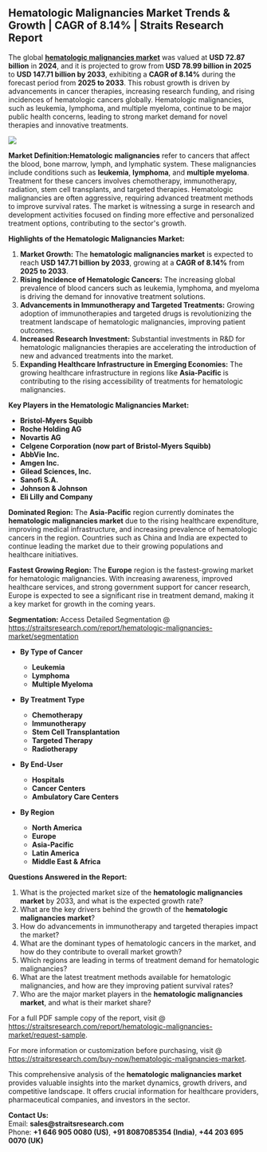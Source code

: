 <h2 data-start="80" data-end="734">Hematologic Malignancies Market Trends &amp; Growth | CAGR of 8.14% | Straits Research Report</h2>
<p data-start="80" data-end="734">The global <strong><a href="https://straitsresearch.com/report/hematologic-malignancies-market">hematologic malignancies market</a></strong>&nbsp;was valued at <strong data-start="171" data-end="192">USD 72.87 billion</strong> in <strong data-start="196" data-end="204">2024</strong>, and it is projected to grow from <strong data-start="239" data-end="268">USD 78.99 billion in 2025</strong> to <strong data-start="272" data-end="302">USD 147.71 billion by 2033</strong>, exhibiting a <strong data-start="317" data-end="334">CAGR of 8.14%</strong> during the forecast period from <strong data-start="367" data-end="383">2025 to 2033</strong>. This robust growth is driven by advancements in cancer therapies, increasing research funding, and rising incidences of hematologic cancers globally. Hematologic malignancies, such as leukemia, lymphoma, and multiple myeloma, continue to be major public health concerns, leading to strong market demand for novel therapies and innovative treatments.</p>
<img src="https://blogger.googleusercontent.com/img/b/R29vZ2xl/AVvXsEiNiyniPnHcbUbc19yDg2wmF7K3PPVWP6TBjZ009A8kIkMdTDaAUh1RFF5PFnDNZQg1i8XCQoDQJMxm-np_6gY6xctmAan12ce77PbSFWSUUmFxLp_HNpSd64C2jEimqdPdYYLqFfXXFbl1p2QFT1hWdj2QnrcJeo-MRiFi5Bwzjra3IctIA8IIZ4c6/s954/9.jpg">
<p data-start="736" data-end="1383"><strong data-start="736" data-end="758">Market Definition:</strong><strong data-start="759" data-end="787">Hematologic malignancies</strong> refer to cancers that affect the blood, bone marrow, lymph, and lymphatic system. These malignancies include conditions such as <strong data-start="916" data-end="928">leukemia</strong>, <strong data-start="930" data-end="942">lymphoma</strong>, and <strong data-start="948" data-end="968">multiple myeloma</strong>. Treatment for these cancers involves chemotherapy, immunotherapy, radiation, stem cell transplants, and targeted therapies. Hematologic malignancies are often aggressive, requiring advanced treatment methods to improve survival rates. The market is witnessing a surge in research and development activities focused on finding more effective and personalized treatment options, contributing to the sector's growth.</p>
<p data-start="1385" data-end="1439"><strong data-start="1385" data-end="1439">Highlights of the Hematologic Malignancies Market:</strong></p>
<ol data-start="1440" data-end="2436">
<li data-start="1440" data-end="1608"><strong data-start="1443" data-end="1461">Market Growth:</strong> The <strong data-start="1466" data-end="1501">hematologic malignancies market</strong> is expected to reach <strong data-start="1523" data-end="1553">USD 147.71 billion by 2033</strong>, growing at a <strong data-start="1568" data-end="1585">CAGR of 8.14%</strong> from <strong data-start="1591" data-end="1607">2025 to 2033</strong>.</li>
<li data-start="1609" data-end="1804"><strong data-start="1612" data-end="1656">Rising Incidence of Hematologic Cancers:</strong> The increasing global prevalence of blood cancers such as leukemia, lymphoma, and myeloma is driving the demand for innovative treatment solutions.</li>
<li data-start="1805" data-end="2021"><strong data-start="1808" data-end="1866">Advancements in Immunotherapy and Targeted Treatments:</strong> Growing adoption of immunotherapies and targeted drugs is revolutionizing the treatment landscape of hematologic malignancies, improving patient outcomes.</li>
<li data-start="2022" data-end="2211"><strong data-start="2025" data-end="2059">Increased Research Investment:</strong> Substantial investments in R&amp;D for hematologic malignancies therapies are accelerating the introduction of new and advanced treatments into the market.</li>
<li data-start="2212" data-end="2436"><strong data-start="2215" data-end="2277">Expanding Healthcare Infrastructure in Emerging Economies:</strong> The growing healthcare infrastructure in regions like <strong data-start="2332" data-end="2348">Asia-Pacific</strong> is contributing to the rising accessibility of treatments for hematologic malignancies.</li>
</ol>
<p data-start="2438" data-end="2493"><strong data-start="2438" data-end="2493">Key Players in the Hematologic Malignancies Market:</strong></p>
<ul data-start="2494" data-end="2755">
<li data-start="2494" data-end="2520"><strong data-start="2496" data-end="2520">Bristol-Myers Squibb</strong></li>
<li data-start="2521" data-end="2543"><strong data-start="2523" data-end="2543">Roche Holding AG</strong></li>
<li data-start="2544" data-end="2561"><strong data-start="2546" data-end="2561">Novartis AG</strong></li>
<li data-start="2562" data-end="2622"><strong data-start="2564" data-end="2622">Celgene Corporation (now part of Bristol-Myers Squibb)</strong></li>
<li data-start="2623" data-end="2640"><strong data-start="2625" data-end="2640">AbbVie Inc.</strong></li>
<li data-start="2641" data-end="2657"><strong data-start="2643" data-end="2657">Amgen Inc.</strong></li>
<li data-start="2658" data-end="2685"><strong data-start="2660" data-end="2685">Gilead Sciences, Inc.</strong></li>
<li data-start="2686" data-end="2703"><strong data-start="2688" data-end="2703">Sanofi S.A.</strong></li>
<li data-start="2704" data-end="2727"><strong data-start="2706" data-end="2727">Johnson &amp; Johnson</strong></li>
<li data-start="2728" data-end="2755"><strong data-start="2730" data-end="2755">Eli Lilly and Company</strong></li>
</ul>
<p data-start="2757" data-end="3145"><strong data-start="2757" data-end="2778">Dominated Region:</strong> The <strong data-start="2783" data-end="2799">Asia-Pacific</strong> region currently dominates the <strong data-start="2831" data-end="2866">hematologic malignancies market</strong> due to the rising healthcare expenditure, improving medical infrastructure, and increasing prevalence of hematologic cancers in the region. Countries such as China and India are expected to continue leading the market due to their growing populations and healthcare initiatives.</p>
<p data-start="3147" data-end="3485"><strong data-start="3147" data-end="3174">Fastest Growing Region:</strong> The <strong data-start="3179" data-end="3189">Europe</strong> region is the fastest-growing market for hematologic malignancies. With increasing awareness, improved healthcare services, and strong government support for cancer research, Europe is expected to see a significant rise in treatment demand, making it a key market for growth in the coming years.</p>
<p data-start="3487" data-end="3615"><strong data-start="3487" data-end="3504">Segmentation:</strong> Access Detailed Segmentation @ <a href="https://straitsresearch.com/report/hematologic-malignancies-market/segmentation" target="_new" rel="noopener" data-start="3536" data-end="3615">https://straitsresearch.com/report/hematologic-malignancies-market/segmentation</a></p>
<ul data-start="3617" data-end="4073">
<li data-start="3617" data-end="3701">
<p data-start="3619" data-end="3642"><strong data-start="3619" data-end="3640">By Type of Cancer</strong></p>
<ul data-start="3645" data-end="3701">
<li data-start="3645" data-end="3659"><strong data-start="3647" data-end="3659">Leukemia</strong></li>
<li data-start="3662" data-end="3676"><strong data-start="3664" data-end="3676">Lymphoma</strong></li>
<li data-start="3679" data-end="3701"><strong data-start="3681" data-end="3701">Multiple Myeloma</strong></li>
</ul>
</li>
<li data-start="3703" data-end="3851">
<p data-start="3705" data-end="3728"><strong data-start="3705" data-end="3726">By Treatment Type</strong></p>
<ul data-start="3731" data-end="3851">
<li data-start="3731" data-end="3749"><strong data-start="3733" data-end="3749">Chemotherapy</strong></li>
<li data-start="3752" data-end="3771"><strong data-start="3754" data-end="3771">Immunotherapy</strong></li>
<li data-start="3774" data-end="3805"><strong data-start="3776" data-end="3805">Stem Cell Transplantation</strong></li>
<li data-start="3808" data-end="3830"><strong data-start="3810" data-end="3830">Targeted Therapy</strong></li>
<li data-start="3833" data-end="3851"><strong data-start="3835" data-end="3851">Radiotherapy</strong></li>
</ul>
</li>
<li data-start="3853" data-end="3945">
<p data-start="3855" data-end="3872"><strong data-start="3855" data-end="3870">By End-User</strong></p>
<ul data-start="3875" data-end="3945">
<li data-start="3875" data-end="3890"><strong data-start="3877" data-end="3890">Hospitals</strong></li>
<li data-start="3893" data-end="3913"><strong data-start="3895" data-end="3913">Cancer Centers</strong></li>
<li data-start="3916" data-end="3945"><strong data-start="3918" data-end="3945">Ambulatory Care Centers</strong></li>
</ul>
</li>
<li data-start="3947" data-end="4073">
<p data-start="3949" data-end="3964"><strong data-start="3949" data-end="3962">By Region</strong></p>
<ul data-start="3967" data-end="4073">
<li data-start="3967" data-end="3986"><strong data-start="3969" data-end="3986">North America</strong></li>
<li data-start="3989" data-end="4001"><strong data-start="3991" data-end="4001">Europe</strong></li>
<li data-start="4004" data-end="4022"><strong data-start="4006" data-end="4022">Asia-Pacific</strong></li>
<li data-start="4025" data-end="4044"><strong data-start="4027" data-end="4044">Latin America</strong></li>
<li data-start="4047" data-end="4073"><strong data-start="4049" data-end="4073">Middle East &amp; Africa</strong></li>
</ul>
</li>
</ul>
<p data-start="4075" data-end="4112"><strong data-start="4075" data-end="4112">Questions Answered in the Report:</strong></p>
<ol data-start="4113" data-end="4865">
<li data-start="4113" data-end="4239">What is the projected market size of the <strong data-start="4157" data-end="4192">hematologic malignancies market</strong> by 2033, and what is the expected growth rate?</li>
<li data-start="4240" data-end="4329">What are the key drivers behind the growth of the <strong data-start="4293" data-end="4328">hematologic malignancies market</strong>?</li>
<li data-start="4330" data-end="4411">How do advancements in immunotherapy and targeted therapies impact the market?</li>
<li data-start="4412" data-end="4533">What are the dominant types of hematologic cancers in the market, and how do they contribute to overall market growth?</li>
<li data-start="4534" data-end="4621">Which regions are leading in terms of treatment demand for hematologic malignancies?</li>
<li data-start="4622" data-end="4753">What are the latest treatment methods available for hematologic malignancies, and how are they improving patient survival rates?</li>
<li data-start="4754" data-end="4865">Who are the major market players in the <strong data-start="4797" data-end="4832">hematologic malignancies market</strong>, and what is their market share?</li>
</ol>
<p data-start="4867" data-end="4999">For a full PDF sample copy of the report, visit @ <a href="https://straitsresearch.com/report/hematologic-malignancies-market/request-sample" target="_new" rel="noopener" data-start="4917" data-end="4998">https://straitsresearch.com/report/hematologic-malignancies-market/request-sample</a>.</p>
<p data-start="5001" data-end="5134">For more information or customization before purchasing, visit @ <a href="https://straitsresearch.com/buy-now/hematologic-malignancies-market" target="_new" rel="noopener" data-start="5066" data-end="5133">https://straitsresearch.com/buy-now/hematologic-malignancies-market</a>.</p>
<p data-start="5136" data-end="5413">This comprehensive analysis of the <strong data-start="5171" data-end="5206">hematologic malignancies market</strong> provides valuable insights into the market dynamics, growth drivers, and competitive landscape. It offers crucial information for healthcare providers, pharmaceutical companies, and investors in the sector.</p>
<p data-start="5415" data-end="5558"><strong data-start="5415" data-end="5430">Contact Us:</strong><br data-start="5430" data-end="5433" /> Email: <strong data-start="5440" data-end="5469"><a rel="noopener" data-start="5442" data-end="5467">sales@straitsresearch.com</a></strong><br data-start="5469" data-end="5472" /> Phone: <strong data-start="5479" data-end="5503">+1 646 905 0080 (US)</strong>, <strong data-start="5505" data-end="5531">+91 8087085354 (India)</strong>, <strong data-start="5533" data-end="5558">+44 203 695 0070 (UK)</strong></p>

